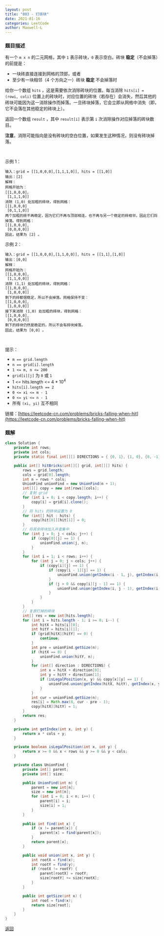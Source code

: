 ```yaml
---
layout: post
title: "803 - 打砖块"
date: 2021-01-16
categories: LeetCode
author: Maxwell-L
---
```


### **题目描述**
有一个 `m x n` 的二元网格，其中 `1` 表示砖块，`0` 表示空白。砖块 **稳定**（不会掉落）的前提是：
* 一块砖直接连接到网格的顶部，或者
* 至少有一块相邻（4 个方向之一）砖块 **稳定** 不会掉落时

给你一个数组 `hits` ，这是需要依次消除砖块的位置。每当消除 `hits[i] = (rowi, coli)` 位置上的砖块时，对应位置的砖块（若存在）会消失，然后其他的砖块可能因为这一消除操作而掉落。一旦砖块掉落，它会立即从网格中消失（即，它不会落在其他稳定的砖块上）。

返回一个数组 `result` ，其中 `result[i]` 表示第 `i` 次消除操作对应掉落的砖块数目。

**注意**，消除可能指向是没有砖块的空白位置，如果发生这种情况，则没有砖块掉落。

 

示例 1：
```
输入：grid = [[1,0,0,0],[1,1,1,0]], hits = [[1,0]]
输出：[2]
解释：
网格开始为：
[[1,0,0,0]，
 [1,1,1,0]]
消除 (1,0) 处加粗的砖块，得到网格：
[[1,0,0,0]
 [0,1,1,0]]
两个加粗的砖不再稳定，因为它们不再与顶部相连，也不再与另一个稳定的砖相邻，因此它们将掉落。得到网格：
[[1,0,0,0],
 [0,0,0,0]]
因此，结果为 [2] 。
```

示例 2：
```
输入：grid = [[1,0,0,0],[1,1,0,0]], hits = [[1,1],[1,0]]
输出：[0,0]
解释：
网格开始为：
[[1,0,0,0],
 [1,1,0,0]]
消除 (1,1) 处加粗的砖块，得到网格：
[[1,0,0,0],
 [1,0,0,0]]
剩下的砖都很稳定，所以不会掉落。网格保持不变：
[[1,0,0,0], 
 [1,0,0,0]]
接下来消除 (1,0) 处加粗的砖块，得到网格：
[[1,0,0,0],
 [0,0,0,0]]
剩下的砖块仍然是稳定的，所以不会有砖块掉落。
因此，结果为 [0,0] 。
```
 

提示：
* `m == grid.length`
* `n == grid[i].length`
* `1 <= m, n <= 200`
* `grid[i][j]` 为 `0` 或 `1`
* 1 <= hits.length <= 4 * 10<sup>4</sup>
* `hits[i].length == 2`
* `0 <= xi <= m - 1`
* `0 <= yi <= n - 1`
* 所有 `(xi, yi)` 互不相同



链接：[https://leetcode-cn.com/problems/bricks-falling-when-hit](https://leetcode-cn.com/problems/bricks-falling-when-hit)



### **题解**
``` java
class Solution {
    private int rows;
    private int cols;
    private static final int[][] DIRECTIONS = { {0, 1}, {1, 0}, {0, -1}, {-1, 0} };

    public int[] hitBricks(int[][] grid, int[][] hits) {
        rows = grid.length;
        cols = grid[0].length;
        int n = rows * cols;
        UnionFind unionFind = new UnionFind(n + 1);
        int[][] copy = new int[rows][cols];
        // 复制 grid
        for (int i = 0; i < copy.length; i++) {
            copy[i] = grid[i].clone();
        }
        // 将 hits 的砖块设置为 0
        for (int[] hit : hits) {
            copy[hit[0]][hit[1]] = 0;
        }
        // 将其余砖块加入并查集中
        for (int j = 0; j < cols; j++) {
            if (copy[0][j] == 1) {
                unionFind.union(j, n);
            }
        }
        for (int i = 1; i < rows; i++) {
            for (int j = 0; j < cols; j++) {
                if (copy[i][j] == 1) {
                    if (copy[i - 1][j] == 1) {
                        unionFind.union(getIndex(i - 1, j), getIndex(i, j));
                    }
                    if (j > 0 && copy[i][j - 1] == 1) {
                        unionFind.union(getIndex(i, j - 1), getIndex(i, j));
                    }
                }
            }
        }
        // 复原打掉的砖块
        int[] res = new int[hits.length];
        for (int i = hits.length - 1; i >= 0; i--) {
            int hitX = hits[i][0];
            int hitY = hits[i][1];
            if (grid[hitX][hitY] == 0) {
                continue;
            }
            int pre = unionFind.getSize(n);
            if (hitX == 0) {
                unionFind.union(hitY, n);
            }
            for (int[] direction : DIRECTIONS) {
                int x = hitX + direction[0];
                int y = hitY + direction[1];
                if (isLegalPosition(x, y) && copy[x][y] == 1) {
                    unionFind.union(getIndex(hitX, hitY), getIndex(x, y));
                }
            }
            int cur = unionFind.getSize(n);
            res[i] = Math.max(0, cur - pre - 1);
            copy[hitX][hitY] = 1;
        }
        return res;
    }

    private int getIndex(int x, int y) {
        return x * cols + y;
    }

    private boolean isLegalPosition(int x, int y) {
        return x >= 0 && x < rows && y >= 0 && y < cols;
    }

    private class UnionFind {
        private int[] parent;
        private int[] size;

        public UnionFind(int n) {
            parent = new int[n];
            size = new int[n];
            for (int i = 0; i < n; i++) {
                parent[i] = i;
                size[i] = 1;
            }
        }
        
        public int find(int x) {
            if (x != parent[x]) {
                parent[x] = find(parent[x]);
            }
            return parent[x];
        }

        public void union(int x, int y) {
            int rootX = find(x);
            int rootY = find(y);
            if (rootX != rootY) {
                parent[rootX] = rootY;
                size[rootY] += size[rootX];
            }
        }

        public int getSize(int x) {
            int root = find(x);
            return size[root];
        }
    }
}
```



[返回](https://maxwell-blog.cn/leetcode/2020/10/08/leetcode.html)